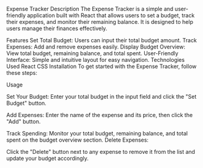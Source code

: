 Expense Tracker
Description
The Expense Tracker is a simple and user-friendly application built with React that allows users to set a budget, track their expenses, and monitor their remaining balance. It is designed to help users manage their finances effectively.

Features
Set Total Budget: Users can input their total budget amount.
Track Expenses: Add and remove expenses easily.
Display Budget Overview: View total budget, remaining balance, and total spent.
User-Friendly Interface: Simple and intuitive layout for easy navigation.
Technologies Used
React
CSS
Installation
To get started with the Expense Tracker, follow these steps:

Usage

Set Your Budget:
Enter your total budget in the input field and click the "Set Budget" button.

Add Expenses:
Enter the name of the expense and its price, then click the "Add" button.

Track Spending:
Monitor your total budget, remaining balance, and total spent on the budget overview section.
Delete Expenses:

Click the "Delete" button next to any expense to remove it from the list and update your budget accordingly.
